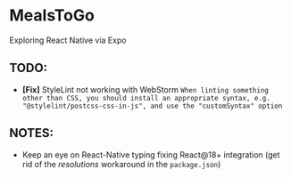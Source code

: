 # MealsToGo

Exploring React Native via Expo

## **TODO:**

- **[Fix]** StyleLint not working with WebStorm `When linting something other than CSS, you should install an appropriate syntax, e.g. "@stylelint/postcss-css-in-js", and use the "customSyntax" option`

## **NOTES:**

- Keep an eye on React-Native typing fixing React@18+ integration
  (get rid of the *resolutions* workaround in the `package.json`)
